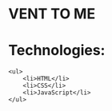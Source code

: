 # VENT TO ME


# Technologies:
    <ul>
        <li>HTML</li>
        <li>CSS</li>
        <li>JavaScript</li>
    </ul>